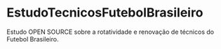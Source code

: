 # EstudoTecnicosFutebolBrasileiro
Estudo OPEN SOURCE sobre a rotatividade e renovação de técnicos do Futebol Brasileiro.
